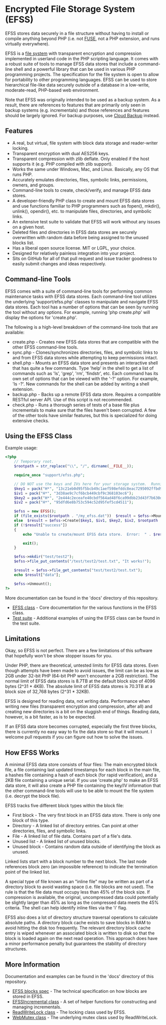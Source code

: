 Encrypted File Storage System (EFSS)
====================================

EFSS stores data securely in a file structure without having to install or compile anything beyond PHP (i.e. not [FUSE](http://fuse.sourceforge.net/), not a PHP extension, and runs virtually everywhere).

EFSS is a [file system](http://en.wikipedia.org/wiki/File_system) with transparent encryption and compression implemented in userland code in the PHP scripting language.  It comes with a robust suite of tools to manage EFSS data stores that include a command-line shell and a powerful library that can be used in various PHP programming projects.  The specification for the file system is open to allow for portability to other programming languages.  EFSS can be used to store hierarchical file-like data securely outside of a database in a low-write, moderate-read, PHP-based web environment.

Note that EFSS was originally intended to be used as a backup system.  As a result, there are references to features that are primarily only seen in backup systems (e.g. incrementals) and those references and features should be largely ignored.  For backup purposes, use [Cloud Backup](https://github.com/cubiclesoft/cloud-backup) instead.

Features
--------

* A real, but virtual, file system with block data storage and reader-writer locking.
* Transparent encryption with dual AES256 keys.
* Transparent compression with zlib deflate.  Only enabled if the host supports it (e.g. PHP compiled with zlib support).
* Works the same under Windows, Mac, and Linux.  Basically, any OS that runs PHP.
* Accurately emulates directories, files, symbolic links, permissions, owners, and groups.
* Command-line tools to create, check/verify, and manage EFSS data stores.
* A developer-friendly PHP class to create and mount EFSS data stores and use functions familiar to PHP programmers such as fopen(), mkdir(), unlink(), opendir(), etc. to manipulate files, directories, and symbolic links.
* An extensive test suite to validate that EFSS will work without any issues on a given host.
* Deleted files and directories in EFSS data stores are securely overwritten with random data before being assigned to the unused blocks list.
* Has a liberal open source license.  MIT or LGPL, your choice.
* Designed for relatively painless integration into your project.
* Sits on GitHub for all of that pull request and issue tracker goodness to easily submit changes and ideas respectively.

Command-line Tools
------------------

EFSS comes with a suite of command-line tools for performing common maintenance tasks with EFSS data stores.  Each command-line tool utilizes the underlying 'support/efss.php' classes to manipulate and navigate EFSS data stores.  Each tool has a number of options that can be seen by running the tool without any options.  For example, running 'php create.php' will display the options for 'create.php'.

The following is a high-level breakdown of the command-line tools that are available:

* create.php - Creates new EFSS data stores that are compatible with the other EFSS command-line tools.
* sync.php - Clones/synchronizes directories, files, and symbolic links to and from EFSS data stores while attempting to keep permissions intact.
* shell.php - Mounts an EFSS data store and presents an interactive shell that has quite a few commands.  Type 'help' in the shell to get a list of commands such as 'ls', 'grep', 'rm', 'findstr', etc.  Each command has its own set of options that can be viewed with the '-?' option.  For example, 'ls -?'.  New commands for the shell can be added by writing a shell extension.
* backup.php - Backs up a remote EFSS data store.  Requires a compatible RESTful server API.  Use of this script is not recommended.
* check.php - Runs a thorough series of tests of a base file plus incrementals to make sure that the files haven't been corrupted.  A few of the other tools have similar features, but this is specialized for doing extensive checks.

Using the EFSS Class
--------------------

Example usage:

```php
<?php
	// Temporary root.
	$rootpath = str_replace("\\", "/", dirname(__FILE__));

	require_once "support/efss.php";

	// DO NOT use the keys and IVs here for your storage system.  Running 'create.php' will generate the necessary information.
	$key1 = pack("H*", "13c21eb0d95f5bcb49c1aef598efddc8eac7295092ffbd99c6c1f28d0b0dc9e3");
	$iv1 = pack("H*", "3d38ae9c7cf6bcb449cbf9c368103ec6");
	$key2 = pack("H*", "2e444c2eceafe40cbdf564ad48f6ca99dbb23d43f7b630d89646a48ef0d67a02");
	$iv2 = pack("H*", "95dfd6e8b753c594c52d95fef5cd4511");

	$efss = new EFSS();
	if (file_exists($rootpath . "/my_efss.dat"))  $result = $efss->Mount($key1, $iv1, $key2, $iv2, $rootpath . "/my_efss.dat", EFSS_MODE_EXCL);
	else  $result = $efss->Create($key1, $iv1, $key2, $iv2, $rootpath . "/my_efss.dat");
	if (!$result["success"])
	{
		echo "Unable to create/mount EFSS data store.  Error:  " . $result["error"] . "\n";

		exit();
	}

	$efss->mkdir("test/test2");
	$efss->file_put_contents("/test/test2/test.txt", "It works!");

	$result = $efss->file_get_contents("test/test2/test.txt");
	echo $result["data"];

	$efss->Unmount();
?>
```

More documentation can be found in the 'docs' directory of this repository.

* [EFSS class](https://github.com/cubiclesoft/efss/blob/master/docs/efss.md) - Core documentation for the various functions in the EFSS class.
* [Test suite](https://github.com/cubiclesoft/efss/blob/master/test_suite/run.php) - Additional examples of using the EFSS class can be found in the test suite.

Limitations
-----------

Okay, so EFSS is not perfect.  There are a few limitations of this software that hopefully won't be show stopper issues for you.

Under PHP, there are theoretical, untested limits for EFSS data stores.  Even though attempts have been made to avoid issues, the limit can be as low as 2GB under 32-bit PHP (64-bit PHP won't encounter a 2GB restriction).  The normal limit of EFSS data stores is 8.7TB at the default block size of 4096 bytes (2^31 * 4KB).  The absolute limit of EFSS data stores is 70.3TB at a block size of 32,768 bytes (2^31 * 32KB).

EFSS is designed for reading data, not writing data.  Performance when writing new files (transparent encryption and compression, after all) and creating new directories is a bit on the sluggish end of things.  Reading data, however, is a bit faster, as is to be expected.

If an EFSS data store becomes corrupted, especially the first three blocks, there is currently no easy way to fix the data store so that it will mount.  I welcome pull requests if you can figure out how to solve the issues.

How EFSS Works
--------------

A minimal EFSS data store consists of four files:  The main encrypted block file, a file containing last updated timestamps for each block in the main file, a hashes file containing a hash of each block (for rapid verification), and a 2KB file containing a unique serial.  If you use 'create.php' to make an EFSS data store, it will also create a PHP file containing the key/IV information that the other command-line tools will use to be able to mount the file system (i.e. decrypt the block file).

EFSS tracks five different block types within the block file:

* First block - The very first block in an EFSS data store.  There is only one block of this type.
* Directory - A linked list of directory entries.  Can point at other directories, files, and symbolic links.
* File - A linked list of file data.  Contains part of a file's data.
* Unused list - A linked list of unused blocks.
* Unused block - Contains random data outside of identifying the block as unused.

Linked lists start with a block number to the next block.  The last node references block zero (an impossible reference) to indicate the termination point of the linked list.

A special type of file known as an "inline file" may be written as part of a directory block to avoid wasting space (i.e. file blocks are not used).  The rule is that the file data must occupy less than 45% of the block size.  If compression is available, the original, uncompressed data could potentially be slightly larger than 45% as long as the compressed data meets the 45% criteria.  The shell can help identify inline files via the 'i' flag.

EFSS also does a lot of directory structure traversal operations to calculate absolute paths.  A directory block cache exists to save blocks in RAM to avoid hitting the disk too frequently.  The relevant directory block cache entry is wiped whenever an associated block is written to disk so that the block is loaded again on the next read operation.  This approach does have a minor performance penalty but guarantees the stability of directory structures.

More Information
----------------

Documentation and examples can be found in the 'docs' directory of this repository.

* [EFSS blocks spec](https://github.com/cubiclesoft/efss/blob/master/docs/efss_blocks_spec.md) - The technical specification on how blocks are stored in EFSS.
* [EFSSIncremental class](https://github.com/cubiclesoft/efss/blob/master/docs/efss_incremental_helpers.md) - A set of helper functions for constructing and managing incrementals.
* [ReadWriteLock class](https://github.com/cubiclesoft/efss/blob/master/docs/read_write_lock.md) - The locking class used by EFSS.
* [WebMutex class](https://github.com/cubiclesoft/efss/blob/master/docs/web_mutex.md) - The underlying mutex class used by ReadWriteLock.
